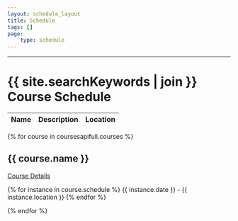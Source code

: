 ```yaml
---
layout: schedule_layout
title: Schedule
tags: []
page:
    type: schedule
---
```



<hr class="my-2">
<h1>{{ site.searchKeywords | join }} Course Schedule</h1>

<table class="table">
<thead>
    <tr>
       <th>Name</th><th>Description</th><th>Location</th>
    </tr> 
</thead>
<tbody>
</tbody>
</tbody>
</table>





{% for course in coursesapifull.courses %}
<div>
<h2>{{ course.name }}</h2>
<a href="/courses/{{ course.name | slug }}/">Course Details</a>

{% for instance in course.schedule %}
{{ instance.date }} - 
{{ instance.location }}
{% endfor %}

{% endfor %}
  

</div>
